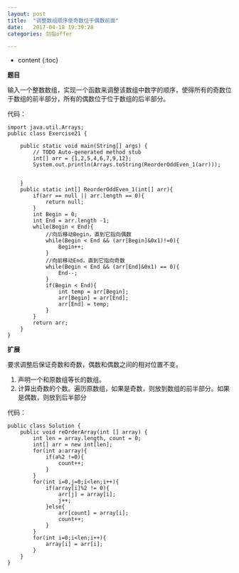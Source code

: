 ```yaml
---
layout: post
title:  "调整数组顺序使奇数位于偶数前面"
date:   2017-04-18 19:39:28
categories: 剑指offer

---
```


* content
{:toc}

**题目**

输入一个整数数组，实现一个函数来调整该数组中数字的顺序，使得所有的奇数位于数组的前半部分，所有的偶数位于位于数组的后半部分。

代码：

	import java.util.Arrays;
	public class Exercise21 {

		public static void main(String[] args) {
			// TODO Auto-generated method stub
			int[] arr = {1,2,5,4,6,7,9,12};
			System.out.println(Arrays.toString(ReorderOddEven_1(arr)));
			
			
		}
		public static int[] ReorderOddEven_1(int[] arr){
			if(arr == null || arr.length == 0){
				return null;
			}
			int Begin = 0;
			int End = arr.length -1;
			while(Begin < End){
				//向后移动Begin，直到它指向偶数
				while(Begin < End && (arr[Begin]&0x1)!=0){
					Begin++;
				}
				//向前移动End，直到它指向奇数
				while(Begin < End && (arr[End]&0x1) == 0){
					End--;
				}
				if(Begin < End){
					int temp = arr[Begin];
					arr[Begin] = arr[End];
					arr[End] = temp;
				}
			}
			return arr;
		}
	}
	
**扩展**

要求调整后保证奇数和奇数，偶数和偶数之间的相对位置不变。

1. 声明一个和原数组等长的数组。 
2. 计算出奇数的个数。遍历原数组，如果是奇数，则放到数组的前半部分。如果是偶数，则放到后半部分

代码：

	public class Solution {
		public void reOrderArray(int [] array) {
			int len = array.length, count = 0;
			int[] arr = new int[len];
			for(int a:array){
				if(a%2 !=0){
					count++;
				}
			}
			for(int i=0,j=0;i<len;i++){
				if(array[i]%2 != 0){
					arr[j] = array[i];
					j++;
				}else{
					arr[count] = array[i];
					count++;
				} 
			}
			for(int i=0;i<len;i++){
				array[i] = arr[i];
			}
		}
	}